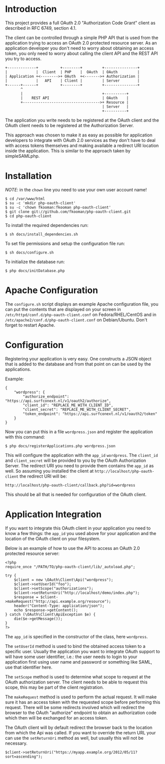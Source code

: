 # Introduction
This project provides a full OAuth 2.0 "Authorization Code Grant" client as 
described in RFC 6749, section 4.1.

The client can be controlled through a simple PHP API that is used from the 
application trying to access an OAuth 2.0 protected resource server. As an 
application developer you don't need to worry about obtaining an access
token, you only need to worry about calling the client API and the REST API you 
try to access.

    +-------------+          +--------+         +---------------+
    |             |  Client  | PHP    |  OAuth  | OAuth         |
    | Application +<-------->+ OAuth  +<------->+ Authorization |
    |             |   API    | Client |         | Server        |
    +------+------+          +--------+         +---------------+
           ^
           |                                    +----------+
           |    REST API                        | OAuth    |
           +----------------------------------->+ Resource |
                                                | Server   |
                                                +----------+

The application you write needs to be registered at the OAuth client and the 
OAuth client needs to be registered at the Authorization Server.

This approach was chosen to make it as easy as possible for application 
developers to integrate with OAuth 2.0 services as they don't have to deal with 
access tokens themselves and making available a redirect URI location inside 
the application. This is similar to the approach taken by simpleSAMLphp.

# Installation
*NOTE*: in the `chown` line you need to use your own user account name!

    $ cd /var/www/html
    $ su -c 'mkdir php-oauth-client'
    $ su -c 'chown fkooman:fkooman php-oauth-client'
    $ git clone git://github.com/fkooman/php-oauth-client.git
    $ cd php-oauth-client

To install the required dependencies run:

    $ sh docs/install_dependencies.sh

To set file permissions and setup the configuration file run:

    $ sh docs/configure.sh

To initialize the database run:

    $ php docs/initDatabase.php

# Apache Configuration
The `configure.sh` script displays an example Apache configuration file, you 
can put the contents that are displayed on your screen in 
`/etc/httpd/conf.d/php-oauth-client.conf` on Fedora/RHEL/CentOS and in 
`/etc/apache2/conf.d/php-oauth-client.conf` on Debian/Ubuntu. Don't forget to
restart Apache.

# Configuration
Registering your application is very easy. One constructs a JSON object that is 
added to the database and from that point on can be used by the applications.

Example:

    {
        "wordpress": {
            "authorize_endpoint": "https://api.surfconext.nl/v1/oauth2/authorize", 
            "client_id": "REPLACE_ME_WITH_CLIENT_ID", 
            "client_secret": "REPLACE_ME_WITH_CLIENT_SECRET", 
            "token_endpoint": "https://api.surfconext.nl/v1/oauth2/token"
        }
    }

Now you can put this in a file `wordpress.json` and register the application 
with this command:

    $ php docs/registerApplications.php wordpress.json

This will configure the application with the `app_id` `wordpress`.
The `client_id` and `client_secret` will be provided to you by the OAuth 
Authorization Server. The redirect URI you need to provide them contains the
`app_id` as well. So assuming you installed the client at 
`http://localhost/php-oauth-client` the redirect URI will be:

    http://localhost/php-oauth-client/callback.php?id=wordpress

This should be all that is needed for configuration of the OAuth client.

# Application Integration
If you want to integrate this OAuth client in your application you need to know
a few things: the `app_id` you used above for your application and the 
location of the OAuth client on your filesystem.

Below is an example of how to use the API to access an OAuth 2.0 protected 
resource server:


    <?php
    require_once "/PATH/TO/php-oauth-client/lib/_autoload.php";

    try { 
        $client = new \OAuth\Client\Api("wordpress");
        $client->setUserId("foo");
        $client->setScope("authorizations");
        $client->setReturnUri("http://localhost/demo/index.php");
        $response = $client->makeRequest("http://api.example.org/resource");
        header("Content-Type: application/json");
        echo $response->getContent();
    } catch (\OAuth\Client\ApiException $e) {
        die($e->getMessage());
    }
    ?>

The `app_id` is specified in the constructor of the class, here `wordpress`. 

The `setUserId` method is used to bind the obtained access token to a specific 
user. Usually the application you want to integrate OAuth support to will have 
some user identifier, i.e.: the user needs to login to your application first 
using user name and password or something like SAML, use that identifier here.

The `setScope` method is used to determine what scope to request at the OAuth
authorization server. The client needs to be able to request this scope, this
may be part of the client registration.

The `makeRequest` method is used to perform the actual request. It will make
sure it has an access token with the requested scope before performing this
request. There will be some redirects involved which will redirect the browser 
to the OAuth "authorize" endpoint to obtain an authorization code which then
will be exchanged for an access token.

The OAuth client will by default redirect the browser back to the location from 
which the Api was called. If you want to override the return URL your can use 
the `setReturnUri` method as well, but usually this will not be necessary.

    $client->setReturnUri("https://myapp.example.org/2012/05/11?sort=ascending");

